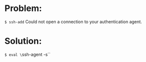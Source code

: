Problem:
========

`$ ssh-add`
Could not open a connection to your authentication agent.

Solution:
=========

`$ eval \`ssh-agent -s\``
